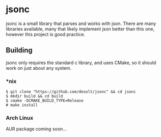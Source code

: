 # jsonc

jsonc is a small library that parses and works with json. There are many libraries available, many that likely implement json better than this one, however this project is good practice.

## Building

jsonc only requires the standard c library, and uses CMake, so it should work on just about any system.

### \*nix

    $ git clone "https://github.com/desolt/jsonc" && cd jsonc
    $ mkdir build && cd build
    $ cmake -DCMAKE_BUILD_TYPE=Release
    # make install

### Arch Linux

AUR package coming soon...
